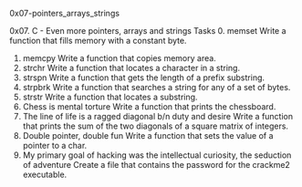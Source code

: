 0x07-pointers_arrays_strings

 

0x07. C - Even more pointers, arrays and strings Tasks
  0. memset Write a function that fills memory with a constant byte.
  1. memcpy Write a function that copies memory area.
  2. strchr Write a function that locates a character in a string.
  3. strspn Write a function that gets the length of a prefix substring.
  4. strpbrk Write a function that searches a string for any of a set of bytes.
  5. strstr Write a function that locates a substring.
  6. Chess is mental torture Write a function that prints the chessboard.
  7. The line of life is a ragged diagonal b/n  duty and desire Write a function that prints the sum of the two diagonals of a square matrix of integers.
  8. Double pointer, double fun Write a function that sets the value of a pointer to a char.
  9. My primary goal of hacking was the intellectual curiosity, the seduction of adventure Create a file that contains the password for the crackme2
     executable.


